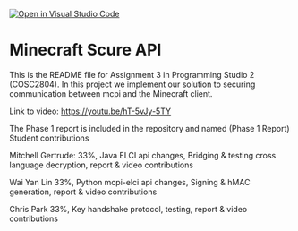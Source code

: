 [![Open in Visual Studio Code](https://classroom.github.com/assets/open-in-vscode-718a45dd9cf7e7f842a935f5ebbe5719a5e09af4491e668f4dbf3b35d5cca122.svg)](https://classroom.github.com/online_ide?assignment_repo_id=11244532&assignment_repo_type=AssignmentRepo)
# Minecraft Scure API
This is the README file for Assignment 3 in Programming Studio 2 (COSC2804).
In this project we implement our solution to securing communication between mcpi and the Minecraft client. 

Link to video: https://youtu.be/hT-5vJy-5TY

The Phase 1 report is included in the repository and named (Phase 1 Report)
Student contributions

Mitchell Gertrude: 33%, Java ELCI api changes, Bridging & testing cross language decryption, report & video contributions

Wai Yan Lin 33%, Python mcpi-elci api changes, Signing & hMAC generation, report & video contributions

Chris Park 33%, Key handshake protocol, testing, report & video contributions
